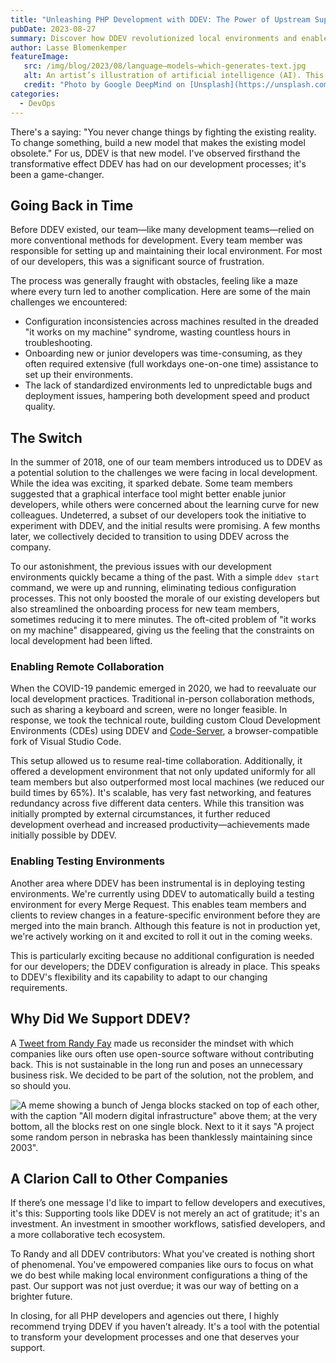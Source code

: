 ```yaml
---
title: "Unleashing PHP Development with DDEV: The Power of Upstream Support"
pubDate: 2023-08-27
summary: Discover how DDEV revolutionized local environments and enables robust remote collaboration.
author: Lasse Blomenkemper
featureImage:
   src: /img/blog/2023/08/language–models–which-generates-text.jpg
   alt: An artist’s illustration of artificial intelligence (AI). This illustration depicts language models which generate text.
   credit: "Photo by Google DeepMind on [Unsplash](https://unsplash.com/photos/a-couple-of-pieces-of-luggage-sitting-on-top-of-each-other-ebMFfR2uuJ0)."
categories:
  - DevOps
---
```


There's a saying: "You never change things by fighting the existing reality. To change something, build a new model that makes the existing model obsolete." For us, DDEV is that new model. I've observed firsthand the transformative effect DDEV has had on our development processes; it's been a game-changer.

## Going Back in Time
Before DDEV existed, our team—like many development teams—relied on more conventional methods for development. Every team member was responsible for setting up and maintaining their local environment. For most of our developers, this was a significant source of frustration.

The process was generally fraught with obstacles, feeling like a maze where every turn led to another complication. Here are some of the main challenges we encountered:
- Configuration inconsistencies across machines resulted in the dreaded "it works on my machine" syndrome, wasting countless hours in troubleshooting.
- Onboarding new or junior developers was time-consuming, as they often required extensive (full workdays one-on-one time) assistance to set up their environments.
- The lack of standardized environments led to unpredictable bugs and deployment issues, hampering both development speed and product quality.

## The Switch
In the summer of 2018, one of our team members introduced us to DDEV as a potential solution to the challenges we were facing in local development. While the idea was exciting, it sparked debate. Some team members suggested that a graphical interface tool might better enable junior developers, while others were concerned about the learning curve for new colleagues. Undeterred, a subset of our developers took the initiative to experiment with DDEV, and the initial results were promising. A few months later, we collectively decided to transition to using DDEV across the company.

To our astonishment, the previous issues with our development environments quickly became a thing of the past. With a simple `ddev start` command, we were up and running, eliminating tedious configuration processes. This not only boosted the morale of our existing developers but also streamlined the onboarding process for new team members, sometimes reducing it to mere minutes. The oft-cited problem of "it works on my machine" disappeared, giving us the feeling that the constraints on local development had been lifted.

### Enabling Remote Collaboration
When the COVID-19 pandemic emerged in 2020, we had to reevaluate our local development practices. Traditional in-person collaboration methods, such as sharing a keyboard and screen, were no longer feasible. In response, we took the technical route, building custom Cloud Development Environments (CDEs) using DDEV and [Code-Server](https://github.com/coder/code-server), a browser-compatible fork of Visual Studio Code.

This setup allowed us to resume real-time collaboration. Additionally, it offered a development environment that not only updated uniformly for all team members but also outperformed most local machines (we reduced our build times by 65%). It's scalable, has very fast networking, and features redundancy across five different data centers. While this transition was initially prompted by external circumstances, it further reduced development overhead and increased productivity—achievements made initially possible by DDEV.

### Enabling Testing Environments
Another area where DDEV has been instrumental is in deploying testing environments. We're currently using DDEV to automatically build a testing environment for every Merge Request. This enables team members and clients to review changes in a feature-specific environment before they are merged into the main branch. Although this feature is not in production yet, we're actively working on it and excited to roll it out in the coming weeks.

This is particularly exciting because no additional configuration is needed for our developers; the DDEV configuration is already in place. This speaks to DDEV's flexibility and its capability to adapt to our changing requirements.

## Why Did We Support DDEV?
A [Tweet from Randy Fay](https://twitter.com/randyfay/status/1686789600906276872) made us reconsider the mindset with which companies like ours often use open-source software without contributing back. This is not sustainable in the long run and poses an unnecessary business risk. We decided to be part of the solution, not the problem, and so should you.

![A meme showing a bunch of Jenga blocks stacked on top of each other, with the caption "All modern digital infrastructure" above them; at the very bottom, all the blocks rest on one single block. Next to it it says "A project some random person in nebraska has been thanklessly maintaining since 2003".](https://imgs.xkcd.com/comics/dependency.png "Someday ImageMagick will finally break for good, and we'll have a long period of scrambling as we try to reassemble civilization from the rubble.")

## A Clarion Call to Other Companies
If there’s one message I'd like to impart to fellow developers and executives, it's this: Supporting tools like DDEV is not merely an act of gratitude; it's an investment. An investment in smoother workflows, satisfied developers, and a more collaborative tech ecosystem.

To Randy and all DDEV contributors: What you've created is nothing short of phenomenal. You've empowered companies like ours to focus on what we do best while making local environment configurations a thing of the past. Our support was not just overdue; it was our way of betting on a brighter future.

In closing, for all PHP developers and agencies out there, I highly recommend trying DDEV if you haven’t already. It's a tool with the potential to transform your development processes and one that deserves your support.